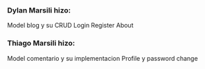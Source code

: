 ### Dylan Marsili hizo:

Model blog y su CRUD
Login Register About

### Thiago Marsili hizo:

Model comentario y su implementacion
Profile y password change